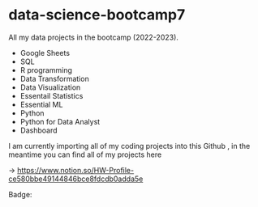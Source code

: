 # data-science-bootcamp7
All my data projects in the bootcamp (2022-2023).
- Google Sheets
- SQL
- R programming
- Data Transformation
- Data Visualization
- Essentail Statistics
- Essential ML
- Python
- Python for Data Analyst
- Dashboard 

I am currently importing all of my coding projects into this Github
, in the meantime you can find all of my projects here 

-> https://www.notion.so/HW-Profile-ce580bbe49144846bce8fdcdb0adda5e

Badge: 
